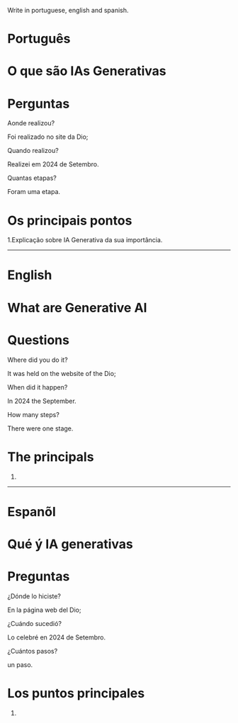 Write in portuguese, english and spanish.

#  Português

# O que são IAs Generativas


# Perguntas

Aonde realizou?

Foi realizado no site da Dio;

Quando realizou?

Realizei em 2024 de Setembro.

Quantas etapas?

Foram uma etapa.

# Os principais pontos

1.Explicação sobre IA Generativa da sua importância.

   
--------------------------------------------------------------------------------------------------------------------------------

# English

#  What are Generative AI

# Questions

Where did you do it?

It was held on the website of the Dio; 

When did it happen?

In 2024 the September.

How many steps?

There were one stage.

# The principals

1.
--------------------------------------------------------------------------------------------------------------------------------

# Espanõl

#  Qué ý IA generativas

# Preguntas

¿Dónde lo hiciste?

En la página web del Dio;

¿Cuándo sucedió?

Lo celebré en 2024 de Setembro.

¿Cuántos pasos?

un paso.

# Los puntos principales


1.


